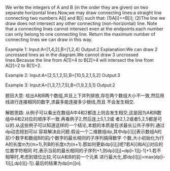 We write the integers of A and B (in the order they are given) on two separate horizontal
 lines.Now,we may draw connecting lines:a straight line connecting two numbers A[i] and B[i]
 such that:
 (1)A[i]==B[i];
 (2)The line we draw does not intersect any other connecting (non-horizontal) line.
 Note that a connecting lines cannot intersect even at the endpoints:each number can only
  belong to one connecting line.
  Return the maximum number of connecting lines we can draw in this way.

Example 1:
Input:A=[1,4,2],B=[1,2,4]
Output:2
Explanation:We can draw 2 uncrossed lines as in the diagram.We cannot draw 3 uncrossed
lines.Because the line from A[1]=4 to B[2]=4 will intersect the line from A[2]=2 to 
B[1]=2.

Example 2:
Input:A=[2,5,1,2,5],B=[10,5,2,1,5,2]
Output:3

Example 3:
Input:A=[1,3,7,1,7,5],B=[1,9,2,5,1]
Output:2

题目大意:
给出A和B两个数组,并且上下并列排放,存在两个数组大小不一致,然后用线进行连接相同的数字,求最多能连接多少根线,而且
不会发生相交.

解题思路:
从例子可以看出在数组A中4和2都连上则会发生相交,这是因为A和B数组中4和2对应的顺序不一致.再看例子2,然后连上5,1,2或
者2,1,2或者5,2,5都是可以的.从这些例子可以知道这样的一个结论,本题的本质是在求最长公共子序列.通过dp动态规划可以
容易解决此问题.假设一个二维数组dp,其中dp[i][j]表示数组A的前i个数字和数组B的前j个数字的最长相同的子序列搞得数字
个数,大小初始化为行A的长度m为(m+1),列B的长度n为(n+1).那如何更新dp[i][j]呢?若A[i]和A[j]对应的位置字符相同
时,表示当前的最长相同的子序列+1,则dp[i][j]=dp[i-1][j-1]+1.若不相等时,考虑到错位比较,可以A和B的前一个元素
进行最大化,即dp[i][j]=max(dp[i-1][j],dp[i][j-1]).最后的结果为dp[m][n].
